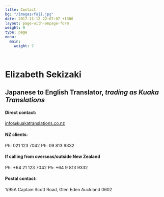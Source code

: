 ```yaml
---
title: Contact
bg: "/images/fuji.jpg"
date: 2017-11-12 22:07:07 +1300
layout: page-with-onpage-form
weight: 9
type: page
menu:
  main:
    weight: 7

---
```

# Elizabeth Sekizaki

## Japanese to English Translator, _trading as Kuaka Translations_

#### Direct contact:

info@kuakatranslations.co.nz

#### NZ clients:

Ph: 021 123 7042
Ph: 09 813 9332

#### If calling from overseas/outside New Zealand

Ph: +64 21 123 7042
Ph: +64 9 813 9332

#### Postal contact:

1/95A Captain Scott Road,
Glen Eden
Auckland 0602